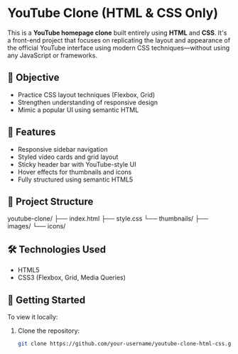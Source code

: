 # YouTube Clone (HTML & CSS Only)

This is a **YouTube homepage clone** built entirely using **HTML** and **CSS**. It's a front-end project that focuses on replicating the layout and appearance of the official YouTube interface using modern CSS techniques—without using any JavaScript or frameworks.

## 🎯 Objective

- Practice CSS layout techniques (Flexbox, Grid)
- Strengthen understanding of responsive design
- Mimic a popular UI using semantic HTML

## 🔧 Features

- Responsive sidebar navigation
- Styled video cards and grid layout
- Sticky header bar with YouTube-style UI
- Hover effects for thumbnails and icons
- Fully structured using semantic HTML5

## 📁 Project Structure

youtube-clone/
├── index.html
├── style.css
└── thumbnails/
├── images/
└── icons/


## 🛠 Technologies Used

- HTML5
- CSS3 (Flexbox, Grid, Media Queries)
  
## 🚀 Getting Started

To view it locally:

1. Clone the repository:
   ```bash
   git clone https://github.com/your-username/youtube-clone-html-css.git
